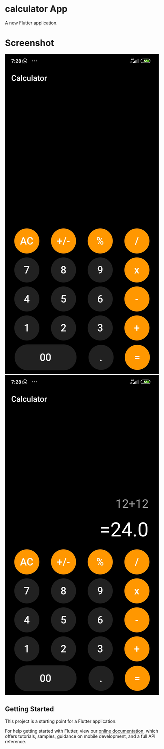 # calculator App

A new Flutter application.

# Screenshot 

![](Screenshot/ss1.jpg)
![](Screenshot/ss2.jpg)

## Getting Started

This project is a starting point for a Flutter application.

For help getting started with Flutter, view our
[online documentation](https://flutter.dev/docs), which offers tutorials,
samples, guidance on mobile development, and a full API reference.
